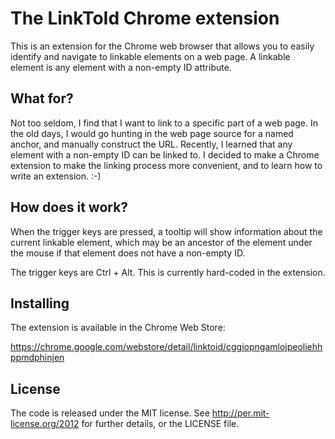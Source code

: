 # The LinkToId Chrome extension

This is an extension for the Chrome web browser that allows you to easily identify
and navigate to linkable elements on a web page. A linkable element is any element
with a non-empty ID attribute.

## What for?

Not too seldom, I find that I want to link to a specific part of a web page. In 
the old days, I would go hunting in the web page source for a named anchor, and
manually construct the URL. Recently, I learned that any element with a non-empty
ID can be linked to. I decided to make a Chrome extension to make the linking 
process more convenient, and to learn how to write an extension. :-)

## How does it work?

When the trigger keys are pressed, a tooltip will show information about the
current linkable element, which may be an ancestor of the element under the mouse
if that element does not have a non-empty ID.

The trigger keys are Ctrl + Alt. This is currently hard-coded in the extension.

## Installing

The extension is available in the Chrome Web Store:

https://chrome.google.com/webstore/detail/linktoid/cggiopngamlojpeoliehhppmdphinjen

## License

The code is released under the MIT license. See http://per.mit-license.org/2012 for
further details, or the LICENSE file.
